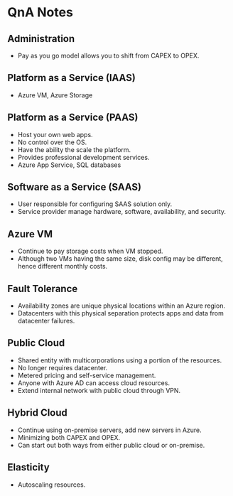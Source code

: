 # QnA Notes

## Administration
- Pay as you go model allows you to shift from CAPEX to OPEX.

## Platform as a Service (IAAS)
- Azure VM, Azure Storage

## Platform as a Service (PAAS)
- Host your own web apps.
- No control over the OS.
- Have the ability the scale the platform.
- Provides professional development services.
- Azure App Service, SQL databases

## Software as a Service (SAAS)
- User responsible for configuring SAAS solution only.
- Service provider manage hardware, software, availability, and security.

## Azure VM
- Continue to pay storage costs when VM stopped.
- Although two VMs having the same size, disk config may be different, hence different monthly costs.

## Fault Tolerance
- Availability zones are unique physical locations within an Azure region.
- Datacenters with this physical separation protects apps and data from datacenter failures.

## Public Cloud
- Shared entity with multicorporations using a portion of the resources.
- No longer requires datacenter.
- Metered pricing and self-service management.
- Anyone with Azure AD can access cloud resources.
- Extend internal network with public cloud through VPN.

## Hybrid Cloud
- Continue using on-premise servers, add new servers in Azure.
- Minimizing both CAPEX and OPEX.
- Can start out both ways from either public cloud or on-premise.

## Elasticity
- Autoscaling resources.
